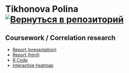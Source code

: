 # Tikhonova Polina    [![Вернуться в репозиторий](https://pollytikhonova.github.io/coursework/GitHub-Mark-32px.png "Вернуться в репозиторий")](https://github.com/PollyTikhonova/coursework/tree/master/correlation)
## Coursework / Correlation research

* [Report (presentation)](https://PollyTikhonova.github.io/coursework/correlation/Train,Predict&Validate.html)
* [Report (html)](https://PollyTikhonova.github.io/coursework/correlation/Correlation.%20Report.html)
* [R Code](https://PollyTikhonova.github.io/coursework/correlation/Correlations%20R%20code.html)
* [Interactive heatmap](https://PollyTikhonova.github.io/coursework/correlation/Correlations%20Interactive%20version%20сlassic.html)
